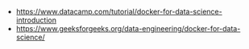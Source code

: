 - https://www.datacamp.com/tutorial/docker-for-data-science-introduction
- https://www.geeksforgeeks.org/data-engineering/docker-for-data-science/